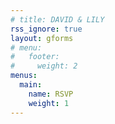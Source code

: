 ```yaml
---
# title: DAVID & LILY
rss_ignore: true
layout: gforms
# menu:
#   footer:
#     weight: 2
menus:
  main:
    name: RSVP
    weight: 1
---
```


